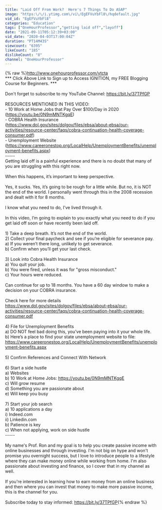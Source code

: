```yaml
---
title: "Laid Off From Work?  Here's 7 Things To Do ASAP"
image: "https:\/\/i.ytimg.com\/vi\/EgEFVuYbFl8\/hqdefault.jpg"
vid_id: "EgEFVuYbFl8"
categories: "Education"
tags: ["OneHourProfessor","getting laid off","layoff"]
date: "2021-09-11T05:12:39+03:00"
vid_date: "2020-04-03T17:00:04Z"
duration: "PT14M43S"
viewcount: "6395"
likeCount: "185"
dislikeCount: "8"
channel: "OneHourProfessor"
---
```

{% raw %}<a rel="nofollow" target="blank" href="http://www.onehourprofessor.com/ytcta">http://www.onehourprofessor.com/ytcta</a><br />*** Click Above Link to Sign up to Access IGNITION, my FREE Blogging Course for Beginners. ***<br /><br />Don't forget to subscribe to my YouTube Channel: <a rel="nofollow" target="blank" href="https://bit.ly/37TPfGP">https://bit.ly/37TPfGP</a><br /><br />RESOURCES MENTIONED IN THIS VIDEO:<br />- 10 Work at Home Jobs that Pay Over $100/Day in 2020 (<a rel="nofollow" target="blank" href="https://youtu.be/0N9mMNTKgqE)">https://youtu.be/0N9mMNTKgqE)</a><br />- COBRA Health Insurance (<a rel="nofollow" target="blank" href="https://www.dol.gov/sites/dolgov/files/ebsa/about-ebsa/our-activities/resource-center/faqs/cobra-continuation-health-coverage-consumer.pdf)">https://www.dol.gov/sites/dolgov/files/ebsa/about-ebsa/our-activities/resource-center/faqs/cobra-continuation-health-coverage-consumer.pdf)</a><br />- Unemployment Website (<a rel="nofollow" target="blank" href="https://www.careeronestop.org/LocalHelp/UnemploymentBenefits/unemployment-benefits.aspx)">https://www.careeronestop.org/LocalHelp/UnemploymentBenefits/unemployment-benefits.aspx)</a><br />-----<br />Getting laid off is a painful experience and there is no doubt that many of you are struggling with this right now.  <br /><br />When this happens, it’s important to keep perspective.<br /><br />Yes, it sucks.  Yes, it’s going to be rough for a little while.  But no, it is NOT the end of the world.  I personally went through this in the 2008 recession and dealt with it for 8 months.  <br /><br />I know what you need to do, I’ve lived through it.<br /><br />In this video, I’m going to explain to you exactly what you need to do if you get laid off soon or have recently been laid off.<br /><br />1) Take a deep breath.  It’s not the end of the world.<br />2) Collect your final paycheck and see if you’re eligible for severance pay.<br />a) If you weren’t there long, unlikely to get severance.<br />b) Confirm when you’ll get your last check.<br /><br />3) Look into Cobra Health Insurance<br />a) You quit your job.<br />b) You were fired, unless it was for &quot;gross misconduct.&quot;<br />c) Your hours were reduced.<br /><br />Can continue for up to 18 months.  You have a 60 day window to make a decision on your COBRA insurance.  <br /><br />Check here for more details <a rel="nofollow" target="blank" href="https://www.dol.gov/sites/dolgov/files/ebsa/about-ebsa/our-activities/resource-center/faqs/cobra-continuation-health-coverage-consumer.pdf">https://www.dol.gov/sites/dolgov/files/ebsa/about-ebsa/our-activities/resource-center/faqs/cobra-continuation-health-coverage-consumer.pdf</a><br /><br />4) File for Unemployment Benefits<br />a) DO NOT feel bad doing this, you’ve been paying into it your whole life.<br />b) Here’s a place to find your state unemployment website to file: <a rel="nofollow" target="blank" href="https://www.careeronestop.org/LocalHelp/UnemploymentBenefits/unemployment-benefits.aspx">https://www.careeronestop.org/LocalHelp/UnemploymentBenefits/unemployment-benefits.aspx</a><br /><br />5) Confirm References and Connect With Network<br /><br />6) Start a side hustle<br />a) Websites<br />b) 10 Work at Home Jobs: <a rel="nofollow" target="blank" href="https://youtu.be/0N9mMNTKgqE">https://youtu.be/0N9mMNTKgqE</a><br />c) Will grow resume<br />d) Something you are passionate about<br />e) Will keep you busy<br /><br />7) Start your job search<br />a) 10 applications a day<br />i) Indeed.com<br />ii) Linkedin.com<br />b) Patience is key<br />c) When not applying, work on side hustle<br />-----<br /><br />My name's Prof. Ron and my goal is to help you create passive income with online businesses and through investing.  I'm not big on hype and won't promise you overnight success, but I love to introduce people to a lifestyle where they can make money online while working from home.  I'm also passionate about investing and finance, so I cover that in my channel as well.<br /><br />If you're interested in learning how to earn money from an online business and then where you can invest that money to make more passive income, this is the channel for you. <br /><br />Subscribe today to stay informed: <a rel="nofollow" target="blank" href="https://bit.ly/37TPfGP">https://bit.ly/37TPfGP</a>{% endraw %}
